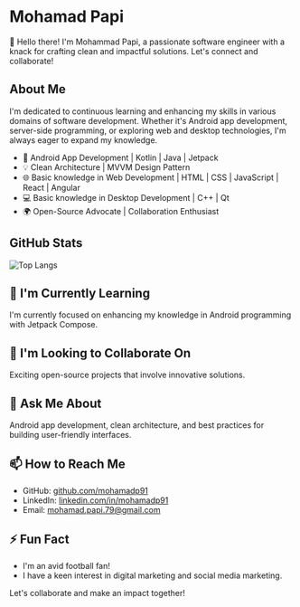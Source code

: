 # Mohamad Papi

👋 Hello there! I'm Mohammad Papi, a passionate software engineer with a knack for crafting clean and impactful
solutions. Let's connect and collaborate!

## About Me

I'm dedicated to continuous learning and enhancing my skills in various domains of software development. Whether it's
Android app development, server-side programming, or exploring web and desktop technologies, I'm always eager to expand
my knowledge.

- 🚀 Android App Development | Kotlin | Java | Jetpack
- 💡 Clean Architecture | MVVM Design Pattern
- 🌐 Basic knowledge in Web Development | HTML | CSS | JavaScript | React | Angular
- 💻 Basic knowledge in Desktop Development | C++ | Qt
- 🌍 Open-Source Advocate | Collaboration Enthusiast

## GitHub Stats

![Top Langs](https://github-readme-stats.vercel.app/api/top-langs/?username=mohamadp91&layout=compact)

## 🌱 I'm Currently Learning

I'm currently focused on enhancing my knowledge in Android programming with Jetpack Compose.

## 👯 I'm Looking to Collaborate On

Exciting open-source projects that involve innovative solutions.

## 💬 Ask Me About

Android app development, clean architecture, and best practices for building user-friendly interfaces.

## 📫 How to Reach Me

- GitHub: [github.com/mohamadp91](https://github.com/mohamadp91)
- LinkedIn: [linkedin.com/in/mohamadp91](https://www.linkedin.com/in/mohammad-papi-8b7078286/)
- Email: mohamad.papi.79@gmail.com

## ⚡ Fun Fact

- I'm an avid football fan!
- I have a keen interest in digital marketing and social media marketing.

Let's collaborate and make an impact together!
